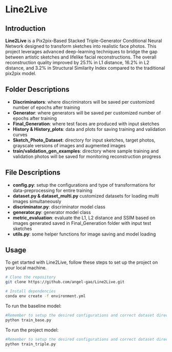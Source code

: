 # Line2Live


## Introduction

**Line2Live** is a Pix2pix-Based Stacked Triple-Generator Conditional Neural Network designed to transform sketches into realistic face photos. This project leverages advanced deep-learning techniques to bridge the gap between artistic sketches and lifelike facial reconstructions. The overall reconstruction quality improved by 25.1% in L1 distance, 16.2% in L2 distance, and 3.2% in Structural Similarity Index compared to the traditional pix2pix model. 

## Folder Descriptions

- **Discriminators**: where discriminators will be saved per customized number of epochs after training
- **Generator**: where generators will be saved per customized number of epochs after training
- **Final_Generation**: where test faces are produced with input sketches 
- **History & History_plots**: data and plots for saving training and validation curves
- **Sketch_Photo_Dataset**: directory for input sketches, target photos, grayscale versions of images and augmented images
- **train/validation_gen_examples**: directory where sample training and validation photos will be saved for monitoring reconstruction progress

## File Descriptions
- **config.py**: setup the configurations and type of transformations for data-preprocessing for entire training
- **dataset.py & dataset_multi.py** customized datasets for loading multi images simultaneously
- **discriminator.py**: discriminator model class
- **generator.py**: generator model class
- **metric_evaluation**: evaluate the L1, L2 distance and SSIM based on images generated saved in Final_Generation folder with input test sketches
- **utils.py**: some helper functions for image saving and model loading

## Usage

To get started with Line2Live, follow these steps to set up the project on your local machine.

```bash
# Clone the repository
git clone https://github.com/angel-gao/Line2Live.git

# Install dependencies
conda env create -f environment.yml
```

To run the baseline model: 
```bash
#Remember to setup the desired configurations and correct dataset directory
python train_base.py
```

To run the project model: 
```bash
#Remember to setup the desired configurations and correct dataset directory
python train_triple.py
```



